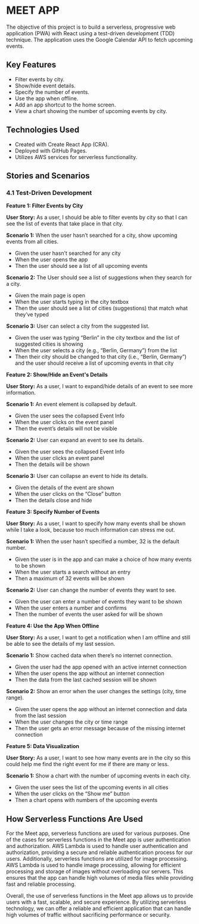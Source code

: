 # MEET APP

The objective of this project is to build a serverless, progressive web application (PWA) with React using a test-driven development (TDD) technique. The application uses the Google Calendar API to fetch upcoming events.

## Key Features

- Filter events by city.
- Show/hide event details.
- Specify the number of events.
- Use the app when offline.
- Add an app shortcut to the home screen.
- View a chart showing the number of upcoming events by city.

## Technologies Used

- Created with Create React App (CRA).
- Deployed with GitHub Pages.
- Utilizes AWS services for serverless functionality.

## Stories and Scenarios

### 4.1 Test-Driven Development

**Feature 1: Filter Events by City**

**User Story:** As a user, I should be able to filter events by city so that I can see the list of events that take place in that city.

**Scenario 1:** When the user hasn’t searched for a city, show upcoming events from all cities.

- Given the user hasn’t searched for any city
- When the user opens the app
- Then the user should see a list of all upcoming events

**Scenario 2:** The User should see a list of suggestions when they search for a city.

- Given the main page is open
- When the user starts typing in the city textbox
- Then the user should see a list of cities (suggestions) that match what they’ve typed

**Scenario 3:** User can select a city from the suggested list.

- Given the user was typing “Berlin” in the city textbox and the list of suggested cities is showing
- When the user selects a city (e.g., “Berlin, Germany”) from the list
- Then their city should be changed to that city (i.e., “Berlin, Germany”) and the user should receive a list of upcoming events in that city

**Feature 2: Show/Hide an Event's Details**

**User Story:** As a user, I want to expand/hide details of an event to see more information.

**Scenario 1:** An event element is collapsed by default.

- Given the user sees the collapsed Event Info
- When the user clicks on the event panel
- Then the event’s details will not be visible

**Scenario 2:** User can expand an event to see its details.

- Given the user sees the collapsed Event Info
- When the user clicks an event panel
- Then the details will be shown

**Scenario 3:** User can collapse an event to hide its details.

- Given the details of the event are shown
- When the user clicks on the “Close” button
- Then the details close and hide

**Feature 3: Specify Number of Events**

**User Story:** As a user, I want to specify how many events shall be shown while I take a look, because too much information can stress me out.

**Scenario 1:** When the user hasn’t specified a number, 32 is the default number.

- Given the user is in the app and can make a choice of how many events to be shown
- When the user starts a search without an entry
- Then a maximum of 32 events will be shown

**Scenario 2:** User can change the number of events they want to see.

- Given the user can enter a number of events they want to be shown
- When the user enters a number and confirms
- Then the number of events the user asked for will be shown

**Feature 4: Use the App When Offline**

**User Story:** As a user, I want to get a notification when I am offline and still be able to see the details of my last session.

**Scenario 1:** Show cached data when there’s no internet connection.

- Given the user had the app opened with an active internet connection
- When the user opens the app without an internet connection
- Then the data from the last cached session will be shown

**Scenario 2:** Show an error when the user changes the settings (city, time range).

- Given the user opens the app without an internet connection and data from the last session
- When the user changes the city or time range
- Then the user gets an error message because of the missing internet connection

**Feature 5: Data Visualization**

**User Story:** As a user, I want to see how many events are in the city so this could help me find the right event for me if there are many or less.

**Scenario 1:** Show a chart with the number of upcoming events in each city.

- Given the user sees the list of the upcoming events in all cities
- When the user clicks on the “Show me” button
- Then a chart opens with numbers of the upcoming events

## How Serverless Functions Are Used

For the Meet app, serverless functions are used for various purposes. One of the cases for serverless functions in the Meet app is user authentication and authorization. AWS Lambda is used to handle user authentication and authorization, providing a secure and reliable authentication process for our users. Additionally, serverless functions are utilized for image processing. AWS Lambda is used to handle image processing, allowing for efficient processing and storage of images without overloading our servers. This ensures that the app can handle high volumes of media files while providing fast and reliable processing.

Overall, the use of serverless functions in the Meet app allows us to provide users with a fast, scalable, and secure experience. By utilizing serverless technology, we can offer a reliable and efficient application that can handle high volumes of traffic without sacrificing performance or security.
